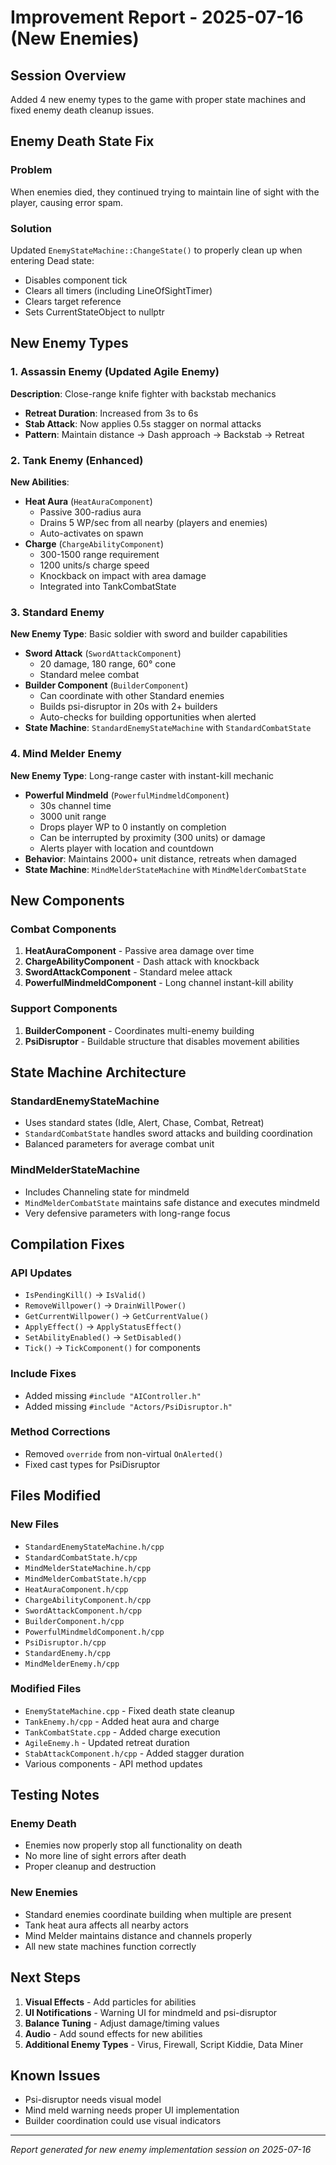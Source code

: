 # Improvement Report - 2025-07-16 (New Enemies)

## Session Overview
Added 4 new enemy types to the game with proper state machines and fixed enemy death cleanup issues.

## Enemy Death State Fix

### Problem
When enemies died, they continued trying to maintain line of sight with the player, causing error spam.

### Solution
Updated `EnemyStateMachine::ChangeState()` to properly clean up when entering Dead state:
- Disables component tick
- Clears all timers (including LineOfSightTimer)
- Clears target reference
- Sets CurrentStateObject to nullptr

## New Enemy Types

### 1. Assassin Enemy (Updated Agile Enemy)
**Description**: Close-range knife fighter with backstab mechanics
- **Retreat Duration**: Increased from 3s to 6s
- **Stab Attack**: Now applies 0.5s stagger on normal attacks
- **Pattern**: Maintain distance → Dash approach → Backstab → Retreat

### 2. Tank Enemy (Enhanced)
**New Abilities**:
- **Heat Aura** (`HeatAuraComponent`)
  - Passive 300-radius aura
  - Drains 5 WP/sec from all nearby (players and enemies)
  - Auto-activates on spawn
- **Charge** (`ChargeAbilityComponent`)
  - 300-1500 range requirement
  - 1200 units/s charge speed
  - Knockback on impact with area damage
  - Integrated into TankCombatState

### 3. Standard Enemy
**New Enemy Type**: Basic soldier with sword and builder capabilities
- **Sword Attack** (`SwordAttackComponent`)
  - 20 damage, 180 range, 60° cone
  - Standard melee combat
- **Builder Component** (`BuilderComponent`)
  - Can coordinate with other Standard enemies
  - Builds psi-disruptor in 20s with 2+ builders
  - Auto-checks for building opportunities when alerted
- **State Machine**: `StandardEnemyStateMachine` with `StandardCombatState`

### 4. Mind Melder Enemy
**New Enemy Type**: Long-range caster with instant-kill mechanic
- **Powerful Mindmeld** (`PowerfulMindmeldComponent`)
  - 30s channel time
  - 3000 unit range
  - Drops player WP to 0 instantly on completion
  - Can be interrupted by proximity (300 units) or damage
  - Alerts player with location and countdown
- **Behavior**: Maintains 2000+ unit distance, retreats when damaged
- **State Machine**: `MindMelderStateMachine` with `MindMelderCombatState`

## New Components

### Combat Components
1. **HeatAuraComponent** - Passive area damage over time
2. **ChargeAbilityComponent** - Dash attack with knockback
3. **SwordAttackComponent** - Standard melee attack
4. **PowerfulMindmeldComponent** - Long channel instant-kill ability

### Support Components
1. **BuilderComponent** - Coordinates multi-enemy building
2. **PsiDisruptor** - Buildable structure that disables movement abilities

## State Machine Architecture

### StandardEnemyStateMachine
- Uses standard states (Idle, Alert, Chase, Combat, Retreat)
- `StandardCombatState` handles sword attacks and building coordination
- Balanced parameters for average combat unit

### MindMelderStateMachine  
- Includes Channeling state for mindmeld
- `MindMelderCombatState` maintains safe distance and executes mindmeld
- Very defensive parameters with long-range focus

## Compilation Fixes

### API Updates
- `IsPendingKill()` → `IsValid()`
- `RemoveWillpower()` → `DrainWillPower()`
- `GetCurrentWillpower()` → `GetCurrentValue()`
- `ApplyEffect()` → `ApplyStatusEffect()`
- `SetAbilityEnabled()` → `SetDisabled()`
- `Tick()` → `TickComponent()` for components

### Include Fixes
- Added missing `#include "AIController.h"`
- Added missing `#include "Actors/PsiDisruptor.h"`

### Method Corrections
- Removed `override` from non-virtual `OnAlerted()`
- Fixed cast types for PsiDisruptor

## Files Modified

### New Files
- `StandardEnemyStateMachine.h/cpp`
- `StandardCombatState.h/cpp`
- `MindMelderStateMachine.h/cpp`
- `MindMelderCombatState.h/cpp`
- `HeatAuraComponent.h/cpp`
- `ChargeAbilityComponent.h/cpp`
- `SwordAttackComponent.h/cpp`
- `BuilderComponent.h/cpp`
- `PowerfulMindmeldComponent.h/cpp`
- `PsiDisruptor.h/cpp`
- `StandardEnemy.h/cpp`
- `MindMelderEnemy.h/cpp`

### Modified Files
- `EnemyStateMachine.cpp` - Fixed death state cleanup
- `TankEnemy.h/cpp` - Added heat aura and charge
- `TankCombatState.cpp` - Added charge execution
- `AgileEnemy.h` - Updated retreat duration
- `StabAttackComponent.h/cpp` - Added stagger duration
- Various components - API method updates

## Testing Notes

### Enemy Death
- Enemies now properly stop all functionality on death
- No more line of sight errors after death
- Proper cleanup and destruction

### New Enemies
- Standard enemies coordinate building when multiple are present
- Tank heat aura affects all nearby actors
- Mind Melder maintains distance and channels properly
- All new state machines function correctly

## Next Steps

1. **Visual Effects** - Add particles for abilities
2. **UI Notifications** - Warning UI for mindmeld and psi-disruptor
3. **Balance Tuning** - Adjust damage/timing values
4. **Audio** - Add sound effects for new abilities
5. **Additional Enemy Types** - Virus, Firewall, Script Kiddie, Data Miner

## Known Issues
- Psi-disruptor needs visual model
- Mind meld warning needs proper UI implementation
- Builder coordination could use visual indicators

---
*Report generated for new enemy implementation session on 2025-07-16*